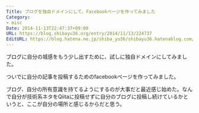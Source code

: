```yaml
---
Title: ブログを独自ドメインにして、Facebookページを作ってみました
Category:
- misc
Date: 2014-11-13T22:47:37+09:00
URL: https://blog.shibayu36.org/entry/2014/11/13/224737
EditURL: https://blog.hatena.ne.jp/shiba_yu36/shibayu36.hatenablog.com/atom/entry/8454420450073494165
---
```


ブログに自分の城感をもう少し出すために、試しに独自ドメインにしてみました。

ついでに自分の記事を投稿するためのfacebookページを作ってみました。

<div class="fb-like-box" data-href="https://www.facebook.com/blog.shibayu36.org" data-width="275" data-colorscheme="light" data-show-faces="true" data-header="true" data-stream="false" data-show-border="true"></div>


ブログ、自分の所有意識を持てるようにするのが大事だと最近感じ始めた。なんで自分が技術系ネタをQiitaに投稿せずに自分のブログに投稿し続けているかというと、ここが自分の場所と感じるからだと思う。
